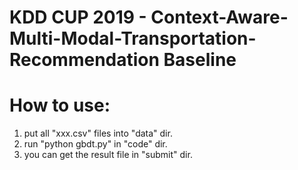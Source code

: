 # KDD CUP 2019 - Context-Aware-Multi-Modal-Transportation-Recommendation Baseline

# How to use:
1. put all "xxx.csv" files into "data" dir.
2. run "python gbdt.py" in "code" dir.
3. you can get the result file in "submit" dir.